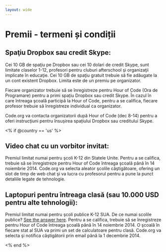 ```yaml
---
layout: wide
---
```


# Premii - termeni și condiții

## Spaţiu Dropbox sau credit Skype:

Cei 10 GB de spaţiu pe Dropbox sau cei 10 dolari de credit Skype, sunt limitate claselor 1-12, profesori pentru cluburi afterschool şi organizaţii implicate în educaţie. Cei 10 GB de spaţiu gratuit trebuie să fie adăugate la un cont existent Dropbox. Limita este de un premiu pe organizator.

Fiecare organizator trebuie să se înregistreze pentru Hour of Code (Ora de Programare) pentru a primi spațiu Dropbox sau credit Skype. În cazul în care întreaga şcoală participă la Hour of Code, pentru a se califica, fiecare profesor trebuie să înregistreze individual ca organizator.

Code.org va contacta organizatorii după Hour of Code (dec 8-14) pentru a oferi instrucţiuni pentru însușirea spațiului Dropbox sau creditului Skype.

<% if @country == 'us' %>

## Video chat cu un vorbitor invitat:

Premiul limitat numai pentru şcoli K-12 din Statele Unite. Pentru a se califica, trebuie să se înregistreze pentru Hour of Code întreaga şcoală până în 14 noiembrie 2014. Code.org va selecta aleator şcolile câştigătoare, ofering un slot de timp de web chat şi va lucra cu profesorul pentru a pune la punct detaliile legate de tehnologie.

## Laptopuri pentru întreaga clasă (sau 10.000 USD pentru alte tehnologii):

Premiul limitat numai pentru şcoli publice K-12 SUA. De ce numai scolile publice? [See the answer here](http://www.hourofcode.com/#faq). Pentru a se califica, trebuie să se înregistreze pentru Hour of Code întreaga şcoală până în 14 noiembrie 2014. O şcoală în fiecare stat al SUA va primi un set de calculatoare pentru clasă. Code.org va selecta şi notifica câştigătorii prin email până la 1 decembrie 2014.

<% end %>